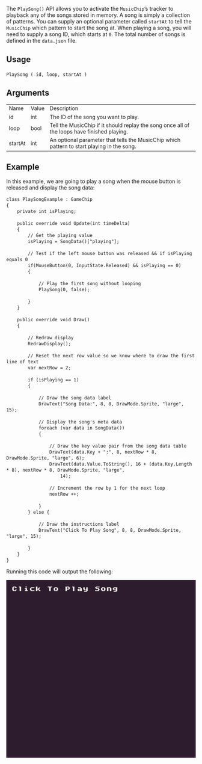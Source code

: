 The `PlaySong()` API allows you to activate the `MusicChip`’s tracker to playback any of the songs stored in memory. A song is simply a collection of patterns. You can supply an optional parameter called `startAt` to tell the `MusicChip` which pattern to start the song at. When playing a song, you will need to supply a song ID, which starts at `0`. The total number of songs is defined in the `data.json` file.

## Usage

`PlaySong ( id, loop, startAt )`

## Arguments

<table>
  <tr>
    <td>Name</td>
    <td>Value</td>
    <td>Description</td>
  </tr>
  <tr>
    <td>id</td>
    <td>int</td>
    <td>The ID of the song you want to play.</td>
  </tr>
  <tr>
    <td>loop</td>
    <td>bool</td>
    <td>Tell the MusicChip if it should replay the song once all of the loops have finished playing.</td>
  </tr>
  <tr>
    <td>startAt</td>
    <td>int</td>
    <td>An optional parameter that tells the MusicChip which pattern to start playing in the song.</td>
  </tr>
</table>


## Example

In this example, we are going to play a song when the mouse button is released and display the song data:

    class PlaySongExample : GameChip
    {
        private int isPlaying;

        public override void Update(int timeDelta)
        { 
            // Get the playing value
            isPlaying = SongData()["playing"];

            // Test if the left mouse button was released && if isPlaying equals 0
            if(MouseButton(0, InputState.Released) && isPlaying == 0)
            { 

                // Play the first song without looping
                PlaySong(0, false);

            }
        }

        public override void Draw()
        { 

            // Redraw display
            RedrawDisplay();

            // Reset the next row value so we know where to draw the first line of text
            var nextRow = 2;

            if (isPlaying == 1)
            {

                // Draw the song data label
                DrawText("Song Data:", 8, 8, DrawMode.Sprite, "large", 15);

                // Display the song's meta data
                foreach (var data in SongData())
                {

                    // Draw the key value pair from the song data table
                    DrawText(data.Key + ":", 8, nextRow * 8, DrawMode.Sprite, "large", 6);
                    DrawText(data.Value.ToString(), 16 + (data.Key.Length * 8), nextRow * 8, DrawMode.Sprite, "large",
                        14);

                    // Increment the row by 1 for the next loop
                    nextRow ++;

                }
            } else { 

                // Draw the instructions label
                DrawText("Click To Play Song", 8, 8, DrawMode.Sprite, "large", 15);

            }
        }
    }

Running this code will output the following:

<p style="text-align:center"><img src="images/PlaySongOutput_image_0.png" /></p>


